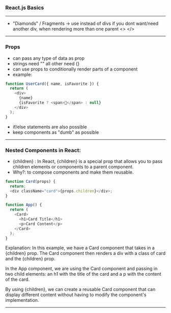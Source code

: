 ### React.js Basics

---

- "Diamonds" / Fragments -> use instead of divs if you dont want/need another div, when rendering more than one parent
  <>
  </>

---

### Props

- can pass any type of data as prop
- strings need "" all other need {}
- can use props to conditionally render parts of a component
- example:

```javascript
function UserCard({ name, isFavorite }) {
  return (
    <div>
      {name}
      {isFavorite ? <span>🌟</span> : null}
    </div>
  );
}
```

- if/else statements are also possible
- keep components as "dumb" as possible

---

### Nested Components in React:

- {children} : In React, {children} is a special prop that allows you to pass children elements or components to a parent component.
- Why?: to compose components and make them reusable.

```javascript
function Card(props) {
  return;
  <div className="card">{props.children}</div>;
}

function App() {
  return (
    <Card>
      <h1>Card Title</h1>
      <p>Card Content</p>
    </Card>
  );
}
```

Explanation: In this example, we have a Card component that takes in a {children} prop. The Card component then renders a div with a class of card and the {children} prop.

In the App component, we are using the Card component and passing in two child elements: an h1 with the title of the card and a p with the content of the card.

By using {children}, we can create a reusable Card component that can display different content without having to modify the component's implementation.

---
